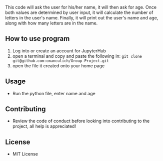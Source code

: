 This code will ask the user for his/her name, it will then ask for age.  Once both values are determined by user input, it will calculate the number of letters in the user's name.  Finally, it will print out the user's name and age, along with how many letters are in the name.

## How to use program
1. Log into or create an account for JupyterHub
2. open a terminal and copy and paste the following in: `git clone git@github.com:cmanculich/Group-Project.git`
3. open the file it created onto your home page

## Usage
- Run the python file, enter name and age

## Contributing
- Review the code of conduct before looking into contributing to the project, all help is appreciated!

## License
- MIT License